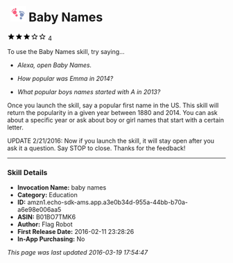 # &nbsp;<img src="app_icon" alt="Baby Names icon" width="36"> Baby Names
![3 stars](../../../images/ic_star_black_18dp_1x.png)![3 stars](../../../images/ic_star_black_18dp_1x.png)![3 stars](../../../images/ic_star_black_18dp_1x.png)![3 stars](../../../images/ic_star_border_black_18dp_1x.png)![3 stars](../../../images/ic_star_border_black_18dp_1x.png) 4

To use the Baby Names skill, try saying...

* *Alexa, open Baby Names.*

* *How popular was Emma in 2014?*

* *What popular boys names started with A in 2013?*

Once you launch the skill, say a popular first name in the US.  This skill will return the popularity in a given year between 1880 and 2014.  You can ask about a specific year or ask about boy or girl names that start with a certain letter.

UPDATE 2/21/2016: Now if you launch the skill, it will stay open after you ask it a question.  Say STOP to close.  Thanks for the feedback!

***

### Skill Details

* **Invocation Name:** baby names
* **Category:** Education
* **ID:** amzn1.echo-sdk-ams.app.a3e0b34d-955a-44bb-b70a-a6e98e006aa5
* **ASIN:** B01BO7TMK6
* **Author:** Flag Robot
* **First Release Date:** 2016-02-11 23:28:26
* **In-App Purchasing:** No

*This page was last updated 2016-03-19 17:54:47*
